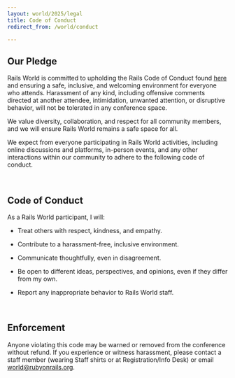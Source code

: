 ```yaml
---
layout: world/2025/legal
title: Code of Conduct
redirect_from: /world/conduct

---
```



## Our Pledge ##

Rails World is committed to upholding the Rails Code of Conduct found [here](https://rubyonrails.org/conduct) and ensuring a safe, inclusive, and welcoming environment for everyone who attends. Harassment of any kind, including offensive comments directed at another attendee, intimidation, unwanted attention, or disruptive behavior, will not be tolerated in any conference space.

We value diversity, collaboration, and respect for all community members, and we will ensure Rails World remains a safe space for all.

We expect from everyone participating in Rails World activities, including online discussions and platforms, in-person events, and any other interactions within our community to adhere to the following code of conduct.

<br>

## Code of Conduct ##

As a Rails World participant, I will:

* Treat others with respect, kindness, and empathy.

* Contribute to a harassment-free, inclusive environment.

* Communicate thoughtfully, even in disagreement.

* Be open to different ideas, perspectives, and opinions, even if they differ from my own.

* Report any inappropriate behavior to Rails World staff.

<br>

## Enforcement ##

Anyone violating this code may be warned or removed from the conference without refund. If you experience or witness harassment, please contact a staff member (wearing Staff shirts or at Registration/Info Desk) or email [world@rubyonrails.org](mailto:world@rubyonrails.org).
